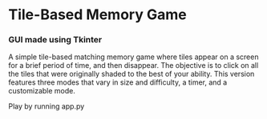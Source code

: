 # Tile-Based Memory Game
### GUI made using Tkinter

A simple tile-based matching memory game where tiles appear on a screen for a brief period of time,
and then disappear. The objective is to click on all the tiles that were originally shaded to the
best of your ability. This version features three modes that vary in size and difficulty, a timer,
and a customizable mode.

Play by running app.py
